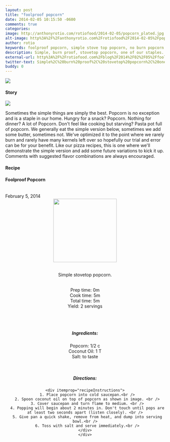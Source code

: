 ```yaml
---
layout: post
title: "foolproof popcorn"
date: 2014-02-05 10:15:50 -0600
comments: true
categories: 
image: http://anthonyrotio.com/rotiofood/2014-02-05/popcorn_plated.jpg
alt-image: http%3A%2F%2Fanthonyrotio.com%2Frotiofood%2F2014-02-05%2Fpopcorn_plated.jpg
author: rotio
keywords: foolproof popcorn, simple stove top popcorn, no burn popcorn
description: Simple, burn proof, stovetop popcorn, one of our staples. 
external-url: http%3A%2F%2Frotiofood.com%2Fblog%2F2014%2F02%2F05%2Ffoolproof-popcorn%2F
twitter-text: Simple%2C%20burn%20proof%2C%20stovetop%20popcorn%2C%20one%20of%20our%20staples.%20on%20rotio%2Ffood%20%23rotiofood
buddy: 0
---
```

<!-- more -->
<img src="http://anthonyrotio.com/rotiofood/2014-02-05/popcorn_plated.jpg" />
<a href="https://plus.google.com/107103100819027957630?rel=author" style="display:none">{{page.author }}</a>


<h4>Story</h4>
  <div>
	<img src="http://anthonyrotio.com/rotiofood/2014-02-05/popcorn_zoom.jpg" />
    <p>
	Sometimes the simple things are simply the best. Popcorn is no exception and is a staple in our home. Hungry for a snack? Popcorn. Nothing for dinner? A lot of Popcorn. Don't feel like cooking but starving? Pasta pot full of popcorn. We generally eat the simple version below, sometimes we add some butter, sometimes not. We've optimized it to the point where we rarely burn and rarely have many kernels left over so hopefully our trial and error can be for your benefit. Like our pizza recipes, this is one where we'll demonstrate the simple version and add some future variations to kick it up. Comments with suggested flavor combinations are always encouraged.
	</p>
  </div>
<h4>Recipe</b> </h4> 
  <div itemscope itemtype="http://schema.org/Recipe" >
  <h4 itemprop="name">Foolproof Popcorn</h4>
  
  <br />
    February 5, 2014
<center>
  <img itemprop="image" width="200px"  src="http://anthonyrotio.com/rotiofood/2014-02-05/popcorn_pan.jpg" />
  
  <br /><span itemprop="description">Simple stovetop popcorn.</span><br />

  <br />Prep time: <time datetime="PT1M" itemprop="prepTime">0m</time>
  <br />Cook time: <time datetime="PT5M" itemprop="cookTime">5m</time>
  <br />Total time: <time datetime="PT5M" itemprop="totalTime">5m</time>
  <br />Yield: <span itemprop="recipeYield">2 servings </span>
  
  <br />
  <br /><h5>Ingredients:</h5>
    <span itemprop="ingredients" itemscope itemtype="http://schema.org/RecipeIngredient">
      <span itemprop="name">Popcorn</span>:
      <span itemprop="amount">1/2 c</span>
    </span><br />
    <span itemprop="ingredients" itemscope itemtype="http://schema.org/RecipeIngredient">
      <span itemprop="name">Coconut Oil</span>:
      <span itemprop="amount">1 T</span>
    </span><br />
	<span itemprop="ingredients" itemscope itemtype="http://schema.org/RecipeIngredient">
      <span itemprop="name">Salt</span>:
      <span itemprop="amount">to taste</span>
    </span><br />
	
  <br /><h5>Directions:</h5>
	
    <div itemprop="recipeInstructions">
      1. Place popcorn into cold saucepan.<br />
      2. Spoon coconut oil on top of popcorn as shown in image. <br />
	  3. Cover saucepan and turn flame to medium. <br />
	  4. Popping will begin about 2 minutes in. Don't touch until pops are at least two seconds apart (listen closely). <br />
	  5. Give pan a quick shake, remove from heat, and dump into serving bowl.<br />
	  6. Toss with salt and serve immediately.<br />
	</div>
	</div>


